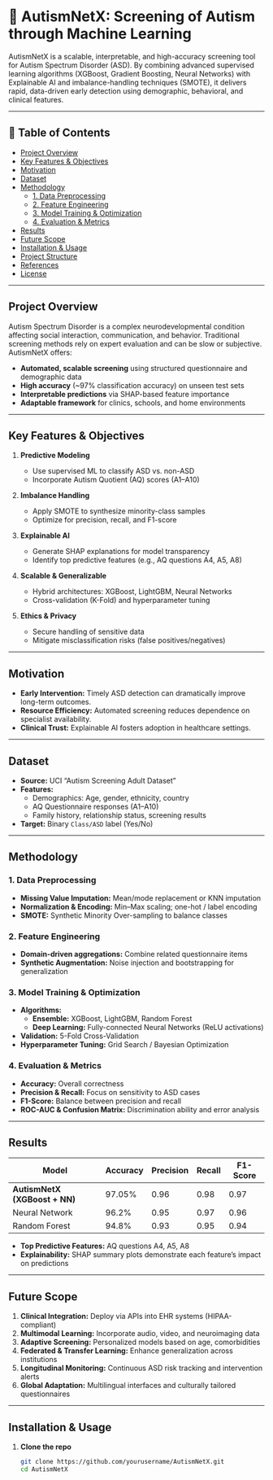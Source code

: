 # 🧠 AutismNetX: Screening of Autism through Machine Learning

AutismNetX is a scalable, interpretable, and high-accuracy screening tool for Autism Spectrum Disorder (ASD). By combining advanced supervised learning algorithms (XGBoost, Gradient Boosting, Neural Networks) with Explainable AI and imbalance-handling techniques (SMOTE), it delivers rapid, data-driven early detection using demographic, behavioral, and clinical features.

---

## 📌 Table of Contents

- [Project Overview](#project-overview)  
- [Key Features & Objectives](#key-features--objectives)  
- [Motivation](#motivation)  
- [Dataset](#dataset)  
- [Methodology](#methodology)  
  - [1. Data Preprocessing](#1-data-preprocessing)  
  - [2. Feature Engineering](#2-feature-engineering)  
  - [3. Model Training & Optimization](#3-model-training--optimization)  
  - [4. Evaluation & Metrics](#4-evaluation--metrics)  
- [Results](#results)  
- [Future Scope](#future-scope)  
- [Installation & Usage](#installation--usage)  
- [Project Structure](#project-structure)  
- [References](#references)  
- [License](#license)  

---

## Project Overview

Autism Spectrum Disorder is a complex neurodevelopmental condition affecting social interaction, communication, and behavior. Traditional screening methods rely on expert evaluation and can be slow or subjective. AutismNetX offers:

- **Automated, scalable screening** using structured questionnaire and demographic data  
- **High accuracy** (~97% classification accuracy) on unseen test sets  
- **Interpretable predictions** via SHAP-based feature importance  
- **Adaptable framework** for clinics, schools, and home environments  

---

## Key Features & Objectives

1. **Predictive Modeling**  
   - Use supervised ML to classify ASD vs. non-ASD  
   - Incorporate Autism Quotient (AQ) scores (A1–A10)

2. **Imbalance Handling**  
   - Apply SMOTE to synthesize minority-class samples  
   - Optimize for precision, recall, and F1-score  

3. **Explainable AI**  
   - Generate SHAP explanations for model transparency  
   - Identify top predictive features (e.g., AQ questions A4, A5, A8)

4. **Scalable & Generalizable**  
   - Hybrid architectures: XGBoost, LightGBM, Neural Networks  
   - Cross-validation (K-Fold) and hyperparameter tuning  

5. **Ethics & Privacy**  
   - Secure handling of sensitive data  
   - Mitigate misclassification risks (false positives/negatives)

---

## Motivation

- **Early Intervention:** Timely ASD detection can dramatically improve long-term outcomes.  
- **Resource Efficiency:** Automated screening reduces dependence on specialist availability.  
- **Clinical Trust:** Explainable AI fosters adoption in healthcare settings.  

---

## Dataset

- **Source:** UCI “Autism Screening Adult Dataset”  
- **Features:**  
  - Demographics: Age, gender, ethnicity, country  
  - AQ Questionnaire responses (A1–A10)  
  - Family history, relationship status, screening results  
- **Target:** Binary `Class/ASD` label (Yes/No)

---

## Methodology

### 1. Data Preprocessing

- **Missing Value Imputation:** Mean/mode replacement or KNN imputation  
- **Normalization & Encoding:** Min–Max scaling; one-hot / label encoding  
- **SMOTE:** Synthetic Minority Over-sampling to balance classes  

### 2. Feature Engineering

- **Domain-driven aggregations:** Combine related questionnaire items  
- **Synthetic Augmentation:** Noise injection and bootstrapping for generalization  

### 3. Model Training & Optimization

- **Algorithms:**  
  - **Ensemble:** XGBoost, LightGBM, Random Forest  
  - **Deep Learning:** Fully-connected Neural Networks (ReLU activations)  
- **Validation:** 5-Fold Cross-Validation  
- **Hyperparameter Tuning:** Grid Search / Bayesian Optimization  

### 4. Evaluation & Metrics

- **Accuracy:** Overall correctness  
- **Precision & Recall:** Focus on sensitivity to ASD cases  
- **F1-Score:** Balance between precision and recall  
- **ROC-AUC & Confusion Matrix:** Discrimination ability and error analysis  

---

## Results

| Model               | Accuracy | Precision | Recall | F1-Score |
|---------------------|----------|-----------|--------|----------|
| **AutismNetX (XGBoost + NN)** | 97.05%   | 0.96      | 0.98   | 0.97     |
| Neural Network      | 96.2%    | 0.95      | 0.97   | 0.96     |
| Random Forest       | 94.8%    | 0.93      | 0.95   | 0.94     |

- **Top Predictive Features:** AQ questions A4, A5, A8  
- **Explainability:** SHAP summary plots demonstrate each feature’s impact on predictions  

---

## Future Scope

1. **Clinical Integration:** Deploy via APIs into EHR systems (HIPAA-compliant)  
2. **Multimodal Learning:** Incorporate audio, video, and neuroimaging data  
3. **Adaptive Screening:** Personalized models based on age, comorbidities  
4. **Federated & Transfer Learning:** Enhance generalization across institutions  
5. **Longitudinal Monitoring:** Continuous ASD risk tracking and intervention alerts  
6. **Global Adaptation:** Multilingual interfaces and culturally tailored questionnaires  

---

## Installation & Usage

1. **Clone the repo**  
   ```bash
   git clone https://github.com/yourusername/AutismNetX.git
   cd AutismNetX
